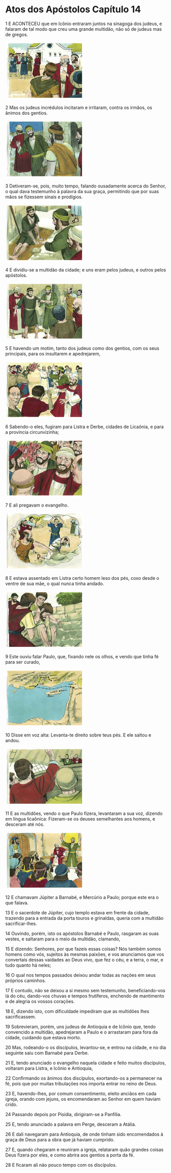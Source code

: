 # Atos dos Apóstolos Capítulo 14

1	E ACONTECEU que em Icônio entraram juntos na sinagoga dos judeus, e falaram de tal modo que creu uma grande multidão, não só de judeus mas de gregos.

![](.img/44_Ac_14_01_RG.jpg)

2	Mas os judeus incrédulos incitaram e irritaram, contra os irmãos, os ânimos dos gentios.

![](.img/44_Ac_14_02_RG.jpg)

3	Detiveram-se, pois, muito tempo, falando ousadamente acerca do Senhor, o qual dava testemunho à palavra da sua graça, permitindo que por suas mãos se fizessem sinais e prodígios.

![](.img/44_Ac_14_03_RG.jpg)

4	E dividiu-se a multidão da cidade; e uns eram pelos judeus, e outros pelos apóstolos.

![](.img/44_Ac_14_04_RG.jpg)

5	E havendo um motim, tanto dos judeus como dos gentios, com os seus principais, para os insultarem e apedrejarem,

![](.img/44_Ac_14_05_RG.jpg)

6	Sabendo-o eles, fugiram para Listra e Derbe, cidades de Licaônia, e para a província circunvizinha;

![](.img/44_Ac_14_06_RG.jpg)

7	E ali pregavam o evangelho.

![](.img/44_Ac_14_07_RG.jpg)

8	E estava assentado em Listra certo homem leso dos pés, coxo desde o ventre de sua mãe, o qual nunca tinha andado.

![](.img/44_Ac_14_08_RG.jpg)

9	Este ouviu falar Paulo, que, fixando nele os olhos, e vendo que tinha fé para ser curado,

![](.img/44_Ac_14_09_RG.jpg)

10	Disse em voz alta: Levanta-te direito sobre teus pés. E ele saltou e andou.

![](.img/44_Ac_14_10_RG.jpg)

11	E as multidões, vendo o que Paulo fizera, levantaram a sua voz, dizendo em língua licaônica: Fizeram-se os deuses semelhantes aos homens, e desceram até nós.

![](.img/44_Ac_14_11_RG.jpg)

12	E chamavam Júpiter a Barnabé, e Mercúrio a Paulo; porque este era o que falava.

13	E o sacerdote de Júpiter, cujo templo estava em frente da cidade, trazendo para a entrada da porta touros e grinaldas, queria com a multidão sacrificar-lhes.

14	Ouvindo, porém, isto os apóstolos Barnabé e Paulo, rasgaram as suas vestes, e saltaram para o meio da multidão, clamando,

15	E dizendo: Senhores, por que fazeis essas coisas? Nós também somos homens como vós, sujeitos às mesmas paixões, e vos anunciamos que vos convertais dessas vaidades ao Deus vivo, que fez o céu, e a terra, o mar, e tudo quanto há neles;

16	O qual nos tempos passados deixou andar todas as nações em seus próprios caminhos.

17	E contudo, não se deixou a si mesmo sem testemunho, beneficiando-vos lá do céu, dando-vos chuvas e tempos frutíferos, enchendo de mantimento e de alegria os vossos corações.

18	E, dizendo isto, com dificuldade impediram que as multidões lhes sacrificassem.

19	Sobrevieram, porém, uns judeus de Antioquia e de Icônio que, tendo convencido a multidão, apedrejaram a Paulo e o arrastaram para fora da cidade, cuidando que estava morto.

20	Mas, rodeando-o os discípulos, levantou-se, e entrou na cidade, e no dia seguinte saiu com Barnabé para Derbe.

21	E, tendo anunciado o evangelho naquela cidade e feito muitos discípulos, voltaram para Listra, e Icônio e Antioquia,

22	Confirmando os ânimos dos discípulos, exortando-os a permanecer na fé, pois que por muitas tribulações nos importa entrar no reino de Deus.

23	E, havendo-lhes, por comum consentimento, eleito anciãos em cada igreja, orando com jejuns, os encomendaram ao Senhor em quem haviam crido.

24	Passando depois por Pisídia, dirigiram-se a Panfília.

25	E, tendo anunciado a palavra em Perge, desceram a Atália.

26	E dali navegaram para Antioquia, de onde tinham sido encomendados à graça de Deus para a obra que já haviam cumprido.

27	E, quando chegaram e reuniram a igreja, relataram quão grandes coisas Deus fizera por eles, e como abrira aos gentios a porta da fé.

28	E ficaram ali não pouco tempo com os discípulos.

